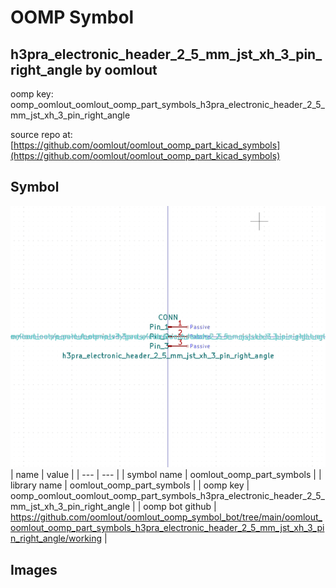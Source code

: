 # OOMP Symbol  
## h3pra_electronic_header_2_5_mm_jst_xh_3_pin_right_angle  by oomlout  
  
oomp key: oomp_oomlout_oomlout_oomp_part_symbols_h3pra_electronic_header_2_5_mm_jst_xh_3_pin_right_angle  
  
source repo at: [https://github.com/oomlout/oomlout_oomp_part_kicad_symbols](https://github.com/oomlout/oomlout_oomp_part_kicad_symbols)  
## Symbol  
  
[![working.png](working_600.png)](working.png)  
| name | value | 
| --- | --- | 
| symbol name | oomlout_oomp_part_symbols | 
| library name | oomlout_oomp_part_symbols | 
| oomp key | oomp_oomlout_oomlout_oomp_part_symbols_h3pra_electronic_header_2_5_mm_jst_xh_3_pin_right_angle | 
| oomp bot github | https://github.com/oomlout/oomlout_oomp_symbol_bot/tree/main/oomlout_oomlout_oomp_part_symbols_h3pra_electronic_header_2_5_mm_jst_xh_3_pin_right_angle/working | 
## Images  

